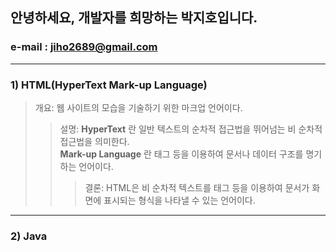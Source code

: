 ## 안녕하세요, 개발자를 희망하는 박지호입니다.
### e-mail : jiho2689@gmail.com 
<hr>

### 1) HTML(HyperText Mark-up Language)
> 개요: 웹 사이트의 모습을 기술하기 위한 마크업 언어이다.
>> 설명: __HyperText__ 란 일반 텍스트의 순차적 접근법을 뛰어넘는 비 순차적 접근법을 의미한다. <br>
__Mark-up Language__ 란 태그 등을 이용하여 문서나 데이터 구조를 명기하는 언어이다. 
>>> 결론: HTML은 비 순차적 텍스트를 태그 등을 이용하여 문서가 화면에 표시되는 형식을 나타낼 수 있는 언어이다.

<hr>

### 2) Java



